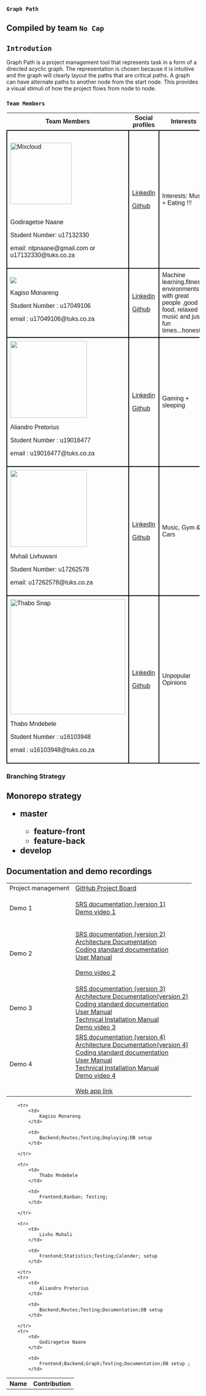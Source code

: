 ### `Graph Path` 

## Compiled by team `No Cap`

## `Introdution`
Graph Path is a project management tool that represents task in a form of a 
directed acyclic graph. The representation is chosen because it is intuitive
and the graph will clearly layout the paths that are critical paths. 
A graph can have alternate paths to another node from the start node. 
This provides a visual stimuli of how the project flows from node to node. 


### `Team Members`
<table style="font-family:sans-serif ; border-collapse: collapse; width:100%">
<tr>
<th>Team Members</th>
<th>Social profiles</th>
<th>Interests</th>
</tr>
<tr>
<td style="border: 2px solid black;text-align: left; padding: 8px;" >
<img alt="Mixcloud" src="https://thumbnailer.mixcloud.com/unsafe/160x160/profile/c/5/6/6/0b7f-e6f2-46ee-805f-fcd8f1beeb8e" style="width: 160px; height: 160px; margin: 22.15px 0px;">
<p> Godiragetse Naane</p>
<p> Student Number: u17132330</p>
<p>email: ntpnaane@gmail.com or u17132330@tuks.co.za</p>
</td>
<td style="border: 2px solid black;text-align: left; padding: 8px;" >
<p><a href="https://linkedin.com/in/godiragetse-naane-9b9a8417a" target="_blank">LinkedIn</a></p>
<p><a href="https://github.com/nanitight" target="_blank"> Github</a></p>
</td>
<td style="border: 2px solid black;text-align: left; padding: 8px;" >
<p>Interests: Music + Eating !!!</p>
</td>
</tr>
<tr>
<td style="border: 2px solid black;text-align: left; padding: 8px;" >
<img src="https://media-exp1.licdn.com/dms/image/C4D03AQFB0yRuanqyNw/profile-displayphoto-shrink_200_200/0/1632207133388?e=1637798400&v=beta&t=wmVdKqslVwziLh77Rw6R1koObqzu4GZ8G27EAfpUanM" >
<p> Kagiso Monareng </p>
<p> Student Number : u17049106 </p>
<p> email : u17049106@tuks.co.za </p>
</td>
<td style="border: 2px solid black;text-align: left; padding: 8px;" >
<p><a href="https://www.linkedin.com/in/kagiso-monareng-23a684a1/"> Linkedin </a></p>
<p> <a href="https://github.com/Kage-001/Kage-001.github.io"> Github</a> </p>
</td>
<td style="border: 2px solid black;text-align: left; padding: 8px;" >Machine learning,fitness, environments with great people ,good food, relaxed music and just fun times...honestly</td>
</tr>
<tr>
<td style="border: 2px solid black;text-align: left; padding: 8px;" >
<img src="https://drive.google.com/uc?export=view&id=16Q80ZgZa3kM59FwoYOQJ64SOQNOBrLFT" width="200" height="200" >
<p> Aliandro Pretorius </p>
<p> Student Number : u19016477 </p>
<p> email : u19016477@tuks.co.za </p>
</td>
<td style="border: 2px solid black;text-align: left; padding: 8px;" >
<p><a href="https://www.linkedin.com/in/aliandro-pretorius-66916a210/"> Linkedin </a></p>
<p> <a href="https://github.com/Ali-Stack-2000"> Github</a> </p>
</td>
<td style="border: 2px solid black;text-align: left; padding: 8px;" >
<p> Gaming + sleeping </p>
</td>
</tr>
<tr>
<td style="border: 2px solid black;text-align: left; padding: 8px;" >
<img src="https://avatars.githubusercontent.com/u/56004287?s=400&u=be411989cf8a5e962449f3081ac1a40add0c42e6&v=4 width="200" height="200"/>
<p> Mvhali Livhuwani </p>
<p> Student Number: u17262578</p>
<p>email: u17262578@tuks.co.za</p>
</td>
<td style="border: 2px solid black;text-align: left; padding: 8px;" >
<p><a href="https://www.linkedin.com/in/livhuwani-mvhali-163679208/" target="_blank">LinkedIn</a></p>
<p><a href="https://github.com/LivhuwaniLB" target="_blank"> Github</a></p>
</td>
<td style="border: 2px solid black;text-align: left; padding: 8px;" >
<p>Music, Gym & Cars</p>
</td>
</tr>
<tr>
<td style="border: 2px solid black;text-align: left; padding: 8px;" >
<img src="https://drive.google.com/uc?export=view&id=14lo5yKIMDlsz3yqx3Mw9VqgtSgfnQnJF" alt="Thabo Snap"  width="300" height="300" >
<p> Thabo Mndebele </p>
<p> Student Number : u16103948 </p>
<p> email : u16103948@tuks.co.za </p>
</td>
<td style="border: 2px solid black;text-align: left; padding: 8px;" >
<p><a href="https://www.linkedin.com/in/thabo-mndebele-5973b8112/"> Linkedin </a></p>
<p> <a href="https://github.com/Unabashed-Thabo"> Github</a> </p>
</td>
<td style="border: 2px solid black;text-align: left; padding: 8px;" >
<p>Unpopular Opinions </p>
</td>
</tr>
</table>
     
                                                            
### Branching Strategy 
<h2>
    Monorepo strategy
    <ul>
        <li>
            master
        </li>
        <ul>
            <li>
                feature-front
            </li>
            <li>
                feature-back
            </li>
        </ul>
        <li>
            develop 
        </li>
    </ul>
</h2>
                                                               
                                                                   
## Documentation and demo recordings
<table>
<tr>
<td>Project management</td>
<td>
 <a href="https://github.com/COS301-SE-2021/Graph-Path/projects">GitHub Project Board</a> <br>    
</td>                                                                                                              
                                                                                             
 </tr>
<td>Demo 1 </td>
<td>

 <a href="https://www.overleaf.com/read/ftgrftddkkst"> SRS documentation (version 1)</a> <br>
 <a href="https://drive.google.com/file/d/1B7ctsVdKP_q49-kl_uEkODWC584XsRPo/view?usp=sharing"> Demo video 1</a> <br>
    
</td>                                                                                                              
                                                                                             
 </tr>											     
                                                                          
<tr>	
 <td>Demo 2 </td>
<td>
			
<a href="https://www.overleaf.com/read/kpkxfrszpzfn"> SRS documentation (version 2)</a><br>
<a href="https://www.overleaf.com/read/tncfphgpgkcv"> Architecture Documentation</a><br>
<a href="https://www.overleaf.com/read/ckxzjfyjhrhj">Coding standard documentation</a><br>
<a href="https://www.overleaf.com/read/nfmzjdsgktzp">User Manual</a><br>						    
<a href="https://drive.google.com/file/d/1PpUW2COb4vC6YD81CyfUWm-cq5AB0IKl/view?usp=sharing"> Demo video 2</a><br>
											    </td>
</tr>			
</td>											    
 <td>Demo 3 </td>
<td>			
<a href="https://www.overleaf.com/read/sptkmhgcpntx"> SRS documentation (version 3)</a><br>
<a href="https://www.overleaf.com/read/pmccdyrknktx"> Architecture Documentation(version 2)</a><br>
<a href="https://www.overleaf.com/read/ckxzjfyjhrhj">Coding standard documentation</a><br>
<a href="https://www.overleaf.com/read/ptgqsntrtzts">User Manual</a><br>
<a href="https://www.overleaf.com/read/gfjqhvndgmsr">Technical Installation Manual</a><br>						    
<a href="https://drive.google.com/file/d/1fL6IqvE6biPZwztkgGWjVSys8z0gjamx/view?usp=sharing"> Demo video 3</a><br>			
</td>											    
</tr>
<tr>
<td> Demo 4 </td>
<td>											    
<a href="https://www.overleaf.com/3648386517hzrndyqbvfsr"> SRS documentation (version 4)</a><br>
<a href="https://www.overleaf.com/read/pmccdyrknktx"> Architecture Documentation(version 4)</a><br>
<a href="https://www.overleaf.com/read/ckxzjfyjhrhj">Coding standard documentation</a><br>
<a href="https://www.overleaf.com/4365253962wjhgkfhqcbbc">User Manual</a><br>
<a href="https://www.overleaf.com/read/xfmjnqqhbmxv">Technical Installation Manual</a><br>
<a href="https://drive.google.com/file/d/1iiVKZ4ZyJqb8ujIhDQFJD1YBFRl-dFWj/view?usp=sharing"> Demo video 4</a><br>
<br>
<a href="https://nocap-graphpath-frontend.herokuapp.com"> Web app link </a><br>
</td>											    
</tr>											    
</table>
							
<table  >
<tr >
<th>Name</th>
<th>Contribution</th>
</tr>
		
		<tr>
			<td>
				Kagiso Monareng
			</td>

			<td>
				Backend;Routes;Testing;Deploying;DB setup
			</td>

		</tr>

		<tr>
			<td>
				Thabo Mndebele
			</td>

			<td>
				Frontend;Kanban; Testing;
			</td>

		</tr>

		<tr>
			<td>
				Livhu Muhali
			</td>

			<td>
				Frontend;Statistics;Testing;Calender; setup
			</td>

		</tr>
		<tr>
			<td>
				Aliandro Pretorius
			</td>

			<td>
				Backend;Routes;Testing;Documentation;DB setup
			</td>

		</tr>
		<tr>
			<td>
				Godiragetse Naane
			</td>

			<td>
				Frontend;Backend;Graph;Testing;Documentation;DB setup ; 
			</td>

</tr></table>
